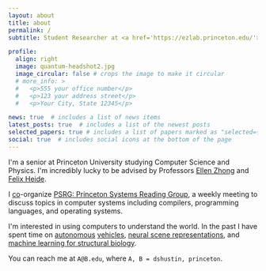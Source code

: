 ```yaml
---
layout: about
title: about
permalink: /
subtitle: Student Researcher at <a href='https://ezlab.princeton.edu/'>Princeton University</a>. 

profile:
  align: right
  image: quantum-headshot2.jpg
  image_circular: false # crops the image to make it circular
  # more_info: >
  #   <p>555 your office number</p>
  #   <p>123 your address street</p>
  #   <p>Your City, State 12345</p>

news: true  # includes a list of news items
latest_posts: true  # includes a list of the newest posts
selected_papers: true # includes a list of papers marked as "selected={true}"
social: true  # includes social icons at the bottom of the page
---
```


I'm a senior at Princeton University studying Computer Science and Physics. I'm incredibly lucky to be advised by Professors <a href='https://www.cs.princeton.edu/~zhonge/'>Ellen Zhong</a> and <a href='https://www.cs.princeton.edu/~fheide/'>Felix Heide</a>.

I <a href="https://yongweiche.github.io/">co</a>-organize <a href='https://davshus.notion.site/Princeton-Systems-Reading-Group-fc78c0d254c74aee995d7c8b21cc37ac'>PSRG: Princeton Systems Reading Group</a>, a weekly meeting to discuss topics in computer systems including compilers, programming languages, and operating systems.

I'm interested in using computers to understand the world. In the past I have spent time on <a href='https://www.skydio.com/'>autonomous</a> <a href='https://www.nuro.ai/'>vehicles</a>, <a href='https://light.princeton.edu/'>neural scene representations</a>, and <a href='https://ezlab.princeton.edu/'>machine learning for structural biology</a>.

You can reach me at `A@B.edu`, where `A, B = dshustin, princeton`.
